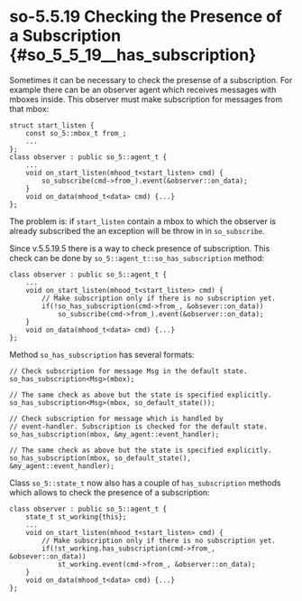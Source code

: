 # so-5.5.19 Checking the Presence of a Subscription {#so_5_5_19__has_subscription}

Sometimes it can be necessary to check the presense of a subscription. For example there can be an observer agent which receives messages with mboxes inside. This observer must make subscription for messages from that mbox:

~~~~~{.cpp}
struct start_listen {
    const so_5::mbox_t from_;
    ...
};
class observer : public so_5::agent_t {
    ...
    void on_start_listen(mhood_t<start_listen> cmd) {
        so_subscribe(cmd->from_).event(&observer::on_data);
    }
    void on_data(mhood_t<data> cmd) {...}
};
~~~~~

The problem is: if `start_listen` contain a mbox to which the observer is already subscribed the an exception will be throw in in `so_subscribe`.

Since v.5.5.19.5 there is a way to check presence of subscription. This check can be done by `so_5::agent_t::so_has_subscription` method:

~~~~~{.cpp}
class observer : public so_5::agent_t {
    ...
    void on_start_listen(mhood_t<start_listen> cmd) {
        // Make subscription only if there is no subscription yet.
        if(!so_has_subscription(cmd->from_, &obsever::on_data))
            so_subscribe(cmd->from_).event(&observer::on_data);
    }
    void on_data(mhood_t<data> cmd) {...}
};
~~~~~

Method `so_has_subscription` has several formats:

~~~~~{.cpp}
// Check subscription for message Msg in the default state.
so_has_subscription<Msg>(mbox);

// The same check as above but the state is specified explicitly.
so_has_subscription<Msg>(mbox, so_default_state());

// Check subscription for message which is handled by
// event-handler. Subscription is checked for the default state.
so_has_subscription(mbox, &my_agent::event_handler);

// The same check as above but the state is specified explicitly.
so_has_subscription(mbox, so_default_state(), &my_agent::event_handler);
~~~~~

Class `so_5::state_t` now also has a couple of `has_subscription` methods which allows to check the presence of a subscription:
~~~~~{.cpp}
class observer : public so_5::agent_t {
    state_t st_working{this};
    ...
    void on_start_listen(mhood_t<start_listen> cmd) {
        // Make subscription only if there is no subscription yet.
        if(!st_working.has_subscription(cmd->from_, &obsever::on_data))
            st_working.event(cmd->from_, &observer::on_data);
    }
    void on_data(mhood_t<data> cmd) {...}
};
~~~~~

